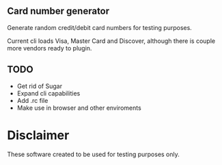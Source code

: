 ## Card number generator

Generate random credit/debit card numbers for testing purposes.

Current cli loads Visa, Master Card and Discover, although there is couple more vendors ready to plugin.


## TODO

- Get rid of Sugar
- Expand cli capabilities
- Add .rc file
- Make use in browser and other enviroments

# Disclaimer

These software created to be used for testing purposes only.
